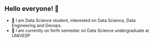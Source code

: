 ## Hello everyone! 👋

- 🌱 I am Data Science student, interested on Data Science, Data Engineering and Devops. 
- 🌱 I am currently on forth semester on Data Science undergraduate at UNIVESP 

<!--
**DataEng81/DataEng81** is a ✨ _special_ ✨ repository because its `README.md` (this file) appears on your GitHub profile.

Here are some ideas to get you started:

- 🔭 I’m currently working on ...
- 🌱 I’m currently learning ...
- 👯 I’m looking to collaborate on ...
- 🤔 I’m looking for help with ...
- 💬 Ask me about ...
- 📫 How to reach me: ...
- 😄 Pronouns: ...
- ⚡ Fun fact: ...
-->
